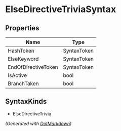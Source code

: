 # ElseDirectiveTriviaSyntax

## Properties

| Name                | Type        |
| ------------------- | ----------- |
| HashToken           | SyntaxToken |
| ElseKeyword         | SyntaxToken |
| EndOfDirectiveToken | SyntaxToken |
| IsActive            | bool        |
| BranchTaken         | bool        |

## SyntaxKinds

* ElseDirectiveTrivia

*\(Generated with [DotMarkdown](http://github.com/JosefPihrt/DotMarkdown)\)*